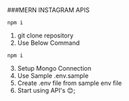###MERN INSTAGRAM APIS 
```
npm i
```
1. git clone repository
2. Use Below Command 
```
npm i
```
3. Setup Mongo Connection
4. Use Sample .env.sample
5. Create .env file from sample env file
6. Start using API's 😊;